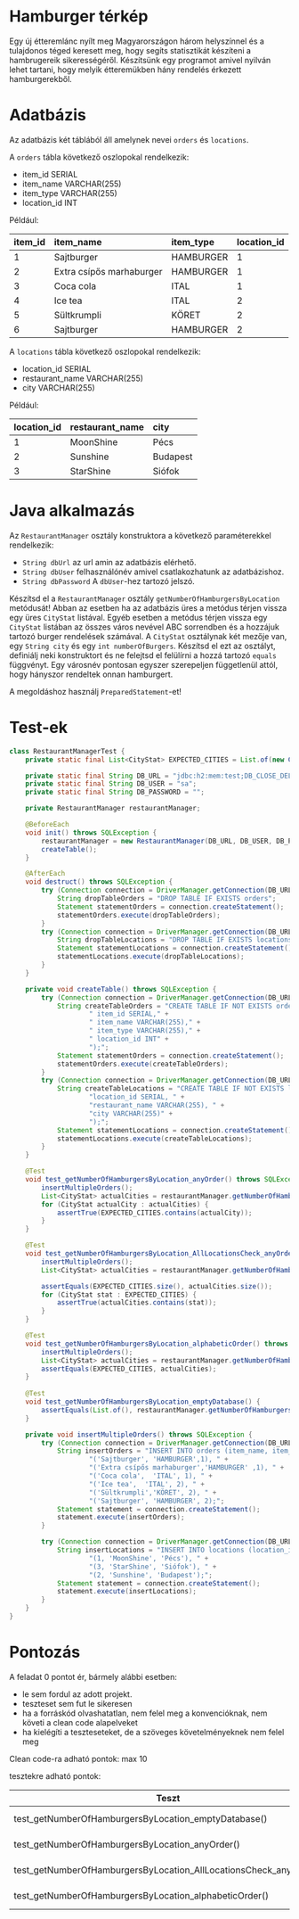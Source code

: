 # Hamburger térkép
Egy új étteremlánc nyílt meg Magyarországon három helyszínnel és a tulajdonos téged keresett meg, hogy segíts statisztikát készíteni a hambrugereik sikerességéről.
Készítsünk egy programot amivel nyilván lehet tartani, hogy melyik étteremükben hány rendelés érkezett hamburgerekből.

# Adatbázis

Az adatbázis két táblából áll amelynek nevei `orders` és `locations`. 

A `orders` tábla következő oszlopokal rendelkezik:

- item_id SERIAL
- item_name VARCHAR(255)
- item_type VARCHAR(255)
- location_id INT

Például:

| item_id | item_name                | item_type      | location_id |
|:--------|:-------------------------|:---------------|:------------|
| 1       | Sajtburger               | HAMBURGER      | 1           | 
| 2       | Extra csípős marhaburger | HAMBURGER      | 1           | 
| 3       | Coca cola                | ITAL           | 1           | 
| 4       | Ice tea                  | ITAL           | 2           | 
| 5       | Sültkrumpli              | KÖRET          | 2           | 
| 6       | Sajtburger               | HAMBURGER      | 2           | 

A `locations` tábla következő oszlopokal rendelkezik:

- location_id SERIAL
- restaurant_name VARCHAR(255)
- city VARCHAR(255)

Például:

| location_id  | restaurant_name      | city     |
|:-------------|:---------------------|:---------|
| 1            |  MoonShine           | Pécs     |
| 2            |  Sunshine            | Budapest |
| 3            |  StarShine           | Siófok   |


# Java alkalmazás

Az `RestaurantManager` osztály konstruktora a következő paraméterekkel rendelkezik: 
- `String dbUrl` az url amin az adatbázis elérhető.
- `String dbUser` felhasználónév amivel csatlakozhatunk az adatbázishoz.
- `String dbPassword`  A `dbUser`-hez tartozó jelszó.

Készítsd el a `RestaurantManager` osztály `getNumberOfHamburgersByLocation` metódusát! Abban az esetben ha az adatbázis üres a metódus térjen vissza egy üres `CityStat` listával. Egyéb esetben a metódus térjen vissza egy `CityStat` listában az összes város nevével ABC sorrendben és a hozzájuk tartozó burger rendelések számával. 
A `CityStat` osztálynak két mezője van, egy `String city` és egy `int numberOfBurgers`. Készítsd el ezt az osztályt, definiálj neki konstruktort és ne felejtsd el felülírni a hozzá tartozó `equals` függvényt.
Egy városnév pontosan egyszer szerepeljen függetlenül attól, hogy hányszor rendeltek onnan hamburgert.


A megoldáshoz használj `PreparedStatement`-et!

# Test-ek
```java
class RestaurantManagerTest {
    private static final List<CityStat> EXPECTED_CITIES = List.of(new CityStat("Budapest", 1), new CityStat("Pécs", 2), new CityStat("Siófok", 0));

    private static final String DB_URL = "jdbc:h2:mem:test;DB_CLOSE_DELAY=-1";
    private static final String DB_USER = "sa";
    private static final String DB_PASSWORD = "";

    private RestaurantManager restaurantManager;

    @BeforeEach
    void init() throws SQLException {
        restaurantManager = new RestaurantManager(DB_URL, DB_USER, DB_PASSWORD);
        createTable();
    }

    @AfterEach
    void destruct() throws SQLException {
        try (Connection connection = DriverManager.getConnection(DB_URL, DB_USER, DB_PASSWORD)) {
            String dropTableOrders = "DROP TABLE IF EXISTS orders";
            Statement statementOrders = connection.createStatement();
            statementOrders.execute(dropTableOrders);
        }
        try (Connection connection = DriverManager.getConnection(DB_URL, DB_USER, DB_PASSWORD)) {
            String dropTableLocations = "DROP TABLE IF EXISTS locations";
            Statement statementLocations = connection.createStatement();
            statementLocations.execute(dropTableLocations);
        }
    }

    private void createTable() throws SQLException {
        try (Connection connection = DriverManager.getConnection(DB_URL, DB_USER, DB_PASSWORD)) {
            String createTableOrders = "CREATE TABLE IF NOT EXISTS orders (" +
                    " item_id SERIAL," +
                    " item_name VARCHAR(255)," +
                    " item_type VARCHAR(255)," +
                    " location_id INT" +
                    ");";
            Statement statementOrders = connection.createStatement();
            statementOrders.execute(createTableOrders);
        }
        try (Connection connection = DriverManager.getConnection(DB_URL, DB_USER, DB_PASSWORD)) {
            String createTableLocations = "CREATE TABLE IF NOT EXISTS locations (" +
                    "location_id SERIAL, " +
                    "restaurant_name VARCHAR(255), " +
                    "city VARCHAR(255)" +
                    ");";
            Statement statementLocations = connection.createStatement();
            statementLocations.execute(createTableLocations);
        }
    }

    @Test
    void test_getNumberOfHamburgersByLocation_anyOrder() throws SQLException {
        insertMultipleOrders();
        List<CityStat> actualCities = restaurantManager.getNumberOfHamburgersByLocation();
        for (CityStat actualCity : actualCities) {
            assertTrue(EXPECTED_CITIES.contains(actualCity));
        }
    }

    @Test
    void test_getNumberOfHamburgersByLocation_AllLocationsCheck_anyOrder() throws SQLException {
        insertMultipleOrders();
        List<CityStat> actualCities = restaurantManager.getNumberOfHamburgersByLocation();

        assertEquals(EXPECTED_CITIES.size(), actualCities.size());
        for (CityStat stat : EXPECTED_CITIES) {
            assertTrue(actualCities.contains(stat));
        }
    }

    @Test
    void test_getNumberOfHamburgersByLocation_alphabeticOrder() throws SQLException {
        insertMultipleOrders();
        List<CityStat> actualCities = restaurantManager.getNumberOfHamburgersByLocation();
        assertEquals(EXPECTED_CITIES, actualCities);
    }
    
    @Test
    void test_getNumberOfHamburgersByLocation_emptyDatabase() {
        assertEquals(List.of(), restaurantManager.getNumberOfHamburgersByLocation());
    }

    private void insertMultipleOrders() throws SQLException {
        try (Connection connection = DriverManager.getConnection(DB_URL, DB_USER, DB_PASSWORD)) {
            String insertOrders = "INSERT INTO orders (item_name, item_type, location_id) VALUES " +
                    "('Sajtburger', 'HAMBURGER',1), " +
                    "('Extra csípős marhaburger','HAMBURGER' ,1), " +
                    "('Coca cola',  'ITAL', 1), " +
                    "('Ice tea',  'ITAL', 2), " +
                    "('Sültkrumpli','KÖRET', 2), " +
                    "('Sajtburger', 'HAMBURGER', 2);";
            Statement statement = connection.createStatement();
            statement.execute(insertOrders);
        }

        try (Connection connection = DriverManager.getConnection(DB_URL, DB_USER, DB_PASSWORD)) {
            String insertLocations = "INSERT INTO locations (location_id, restaurant_name, city) VALUES " +
                    "(1, 'MoonShine', 'Pécs'), " +
                    "(3, 'StarShine', 'Siófok'), " +
                    "(2, 'Sunshine', 'Budapest');";
            Statement statement = connection.createStatement();
            statement.execute(insertLocations);
        }
    }
}
```

# Pontozás

A feladat 0 pontot ér, bármely alábbi esetben:
- le sem fordul az adott projekt.
- teszteset sem fut le sikeresen
- ha a forráskód olvashatatlan, nem felel meg a konvencióknak, nem követi a clean code alapelveket
- ha kielégíti a teszteseteket, de a szöveges követelményeknek nem felel meg

Clean code-ra adható pontok: max 10

tesztekre adható pontok:

| Teszt | Pont |
--- | ----
test_getNumberOfHamburgersByLocation_emptyDatabase() | 2.5 pont
test_getNumberOfHamburgersByLocation_anyOrder() | 2.5 pont
test_getNumberOfHamburgersByLocation_AllLocationsCheck_anyOrder() | 2.5 pont
test_getNumberOfHamburgersByLocation_alphabeticOrder() | 2.5 pont
